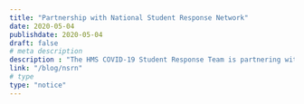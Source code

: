 ```yaml
---
title: "Partnership with National Student Response Network"
date: 2020-05-04
publishdate: 2020-05-04
draft: false
# meta description
description : "The HMS COVID-19 Student Response Team is partnering with the National Student Response Network"
link: "/blog/nsrn"
# type
type: "notice"
---
```


